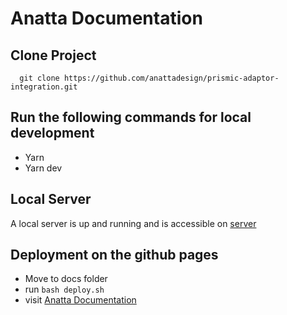 # Anatta Documentation

## Clone Project
``` 
  git clone https://github.com/anattadesign/prismic-adaptor-integration.git
```
## Run the following commands for local development
- Yarn
- Yarn dev

## Local Server
 A local server is up and running and is accessible on [server](http://localhost:8080/prismic-adaptor-integration)

## Deployment on the github pages
- Move to docs folder
- run ``` bash deploy.sh ```
- visit [Anatta Documentation](https://anattadesign.github.io/prismic-adaptor-integration/)
